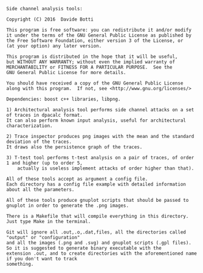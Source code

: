     Side channel analysis tools:
    
    Copyright (C) 2016  Davide Botti

    This program is free software: you can redistribute it and/or modify
    it under the terms of the GNU General Public License as published by
    the Free Software Foundation, either version 3 of the License, or
    (at your option) any later version.

    This program is distributed in the hope that it will be useful,
    but WITHOUT ANY WARRANTY; without even the implied warranty of
    MERCHANTABILITY or FITNESS FOR A PARTICULAR PURPOSE.  See the
    GNU General Public License for more details.

    You should have received a copy of the GNU General Public License
    along with this program.  If not, see <http://www.gnu.org/licenses/>    

    Dependencies: boost c++ libraries, libpng.

    1) Architectural analysis tool performs side channel attacks on a set of traces in dpacalc format. 
    It can also perform known input analysis, useful for architectural characterization.

    2) Trace inspector produces png images with the mean and the standard deviation of the traces.
    It draws also the persistence graph of the traces.

    3) T-test tool performs t-test analysis on a pair of traces, of order 1 and higher (up to order 5,
        actually is useless implement attacks of order higher than that).

    All of these tools accept as argument a config file. 
    Each directory has a config file example with detailed information about all the parameters.

    All of these tools produce gnuplot scripts that should be passed to gnuplot in order to generate the .png images.
    
    There is a Makefile that will compile everything in this directory. Just type Make in the terminal.
    
    Git will ignore all .out,.o,.dat,files, all the directories called "output" or "configuration" 
    and all the images (.png and .svg) and gnuplot scripts (.gpl files). So it is suggested to generate binary executable with the 
    extension .out, and to create directories with the aforementioned name if you don't want to track
    something.
